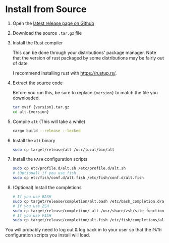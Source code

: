 # Install from Source

1.  Open the [latest release page on Github][latest-release]
1.  Download the source `.tar.gz` file
1.  Install the Rust compiler

    This can be done through your distributions' package manager. Note that the
    version of rust packaged by some distributions may be fairly out of date.

    I recommend installing rust with <https://rustup.rs/>.

1.  Extract the source code

    Before you run this, be sure to replace `{version}` to match the file you
    downloaded.

    ```sh
    tar xvzf {version}.tar.gz
    cd alt-{version}
    ```

1.  Compile `alt` (This will take a while)

    ```sh
    cargo build --release --locked
    ```

1.  Install the `alt` binary

    ```sh
    sudo cp target/release/alt /usr/local/bin/alt
    ```

1.  Install the `PATH` configuration scripts

    ```sh
    sudo cp etc/profile.d/alt.sh /etc/profile.d/alt.sh
    # (Optional) if you use fish
    sudo cp etc/fish/conf.d/alt.fish /etc/fish/conf.d/alt.fish
    ```

1.  (Optional) Install the completions

    ```sh
    # If you use BASH
    sudo cp target/release/completion/alt.bash /etc/bash_completion.d/alt.bash
    # If you use ZSH
    sudo cp target/release/completion/_alt /usr/share/zsh/site-functions/_alt
    # If you use FISH
    sudo cp target/release/completion/alt.fish /etc/fish/completions/alt.fish
    ```

You will probably need to log out & log back in to your user so that the `PATH`
configuration scripts you install will load.

[latest-release]: https://github.com/dotboris/alt/releases/latest
